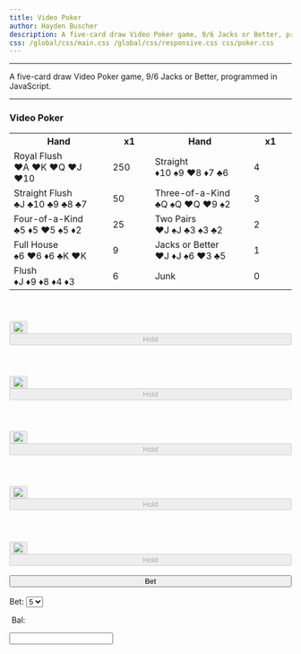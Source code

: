```yaml
---
title: Video Poker
author: Hayden Buscher
description: A five-card draw Video Poker game, 9/6 Jacks or Better, programmed in JavaScript.
css: /global/css/main.css /global/css/responsive.css css/poker.css
---
```


<div class="border header">
<hr>
<p>A five-card draw Video Poker game, 9/6 Jacks or Better, programmed in JavaScript.
</p>
<hr>
</div>

### Video Poker
<table style="max-width:800px">
<tr>
<th style="width:35%">Hand </th>
<th style="width:15%" id="tableMult1">x1</th>
<th style="width:35%">Hand</th>
<th style="width:15%" id="tableMult2">x1</th>
</tr>
<tr>
<td id="hand1">Royal Flush<br><span class="redText">♥A ♥K ♥Q ♥J ♥10</span></td>
<td id="table1">250</td>
<td id="hand6">Straight<br><span class="redText">♦10</span> ♠9 <span class="redText">♥8 ♦7</span> ♣6</td>
<td id="table6">4</td>
</tr>
<tr>
<td id="hand2">Straight Flush<br>♣J ♣10 ♣9 ♣8 ♣7</td>
<td id="table2">50</td>
<td id="hand7">Three-of-a-Kind<br>♣Q ♠Q <span class="redText">♥Q ♥9</span> ♠2</td>
<td id="table7">3</td>
</tr>
<tr>
<td id="hand3">Four-of-a-Kind<br>♣5 <span class="redText">♦5 ♥5</span> ♠5 <span class="redText">♦2</span></td>
<td id="table3">25</td>
<td id="hand8">Two Pairs<br><span class="redText">♥J</span> ♠J ♣3 ♠3 <span class="redText">♣2</span></td>
<td id="table8">2</td>
</tr>
<tr>
<td id="hand4">Full House<br>♠6 <span class="redText">♥6 ♦6</span> ♣K <span class="redText">♥K</span></td>
<td id="table4">9</td>
<td id="hand9">Jacks or Better<br><span class="redText">♥J ♦J</span> ♠6 <span class="redText">♥3</span> ♣5</td>
<td id="table9">1</td>
</tr>
<tr>
<td id="hand5">Flush<br><span class="redText">♦J ♦9 ♦8 ♦4 ♦3</span></td>
<td id="table5">6</td>
<td id="hand10">Junk</td>
<td id="table10">0</td>
</tr></table>
<div class="balls" style="max-width:800px">
<div class="cardDiv" id="cardDivF">
<h4 id='text1' class="holdText">&nbsp</h4>
<button class='imgButton' id='holdImg1' disabled onclick=hold(1)>
<img draggable="false" id='card1' src='js/cards/BLUE_BACK.svg'></button>
<button id='hold1' type="button" style="width:100%" disabled onclick=hold(1)>Hold</button>
</div>
<div class="cardDiv">
<h4 id='text2' class="holdText">&nbsp</h4>
<button class='imgButton' id='holdImg2' disabled onclick=hold(2)>
<img draggable="false" id='card2' src='js/cards/BLUE_BACK.svg'></button>
<button id='hold2' type="button" style="width:100%" disabled onclick=hold(2)>Hold</button>
</div>
<div class="cardDiv">
<h4 id='text3' class="holdText">&nbsp</h4>
<button class='imgButton' id='holdImg3' disabled onclick=hold(3)>
<img draggable="false" id='card3' src='js/cards/BLUE_BACK.svg'></button>
<button id='hold3' type="button" style="width:100%" disabled onclick=hold(3)>Hold</button>
</div>
<div class="cardDiv">
<h4 id='text4' class="holdText">&nbsp</h4>
<button class='imgButton' id='holdImg4' disabled onclick=hold(4)>
<img draggable="false" id='card4' src='js/cards/BLUE_BACK.svg'></button>
<button id='hold4' type="button" style="width:100%" disabled onclick=hold(4)>Hold</button>
</div>
<div class="cardDiv"  id="cardDivL" style="padding-right:00%">
<h4 id='text5' class="holdText">&nbsp</h4>
<button class='imgButton' id='holdImg5' disabled onclick=hold(5)>
<img draggable="false" id='card5' src='js/cards/BLUE_BACK.svg'></button>
<button id='hold5' type="button" style="width:100%" disabled onclick=hold(5)>Hold</button>
</div>
</div><br>
<button id='bet' type="button" style="width:100%;max-width:800px" onclick=betAmnt()> Bet</button><br><br>
<div style="display:inline"><p style="display:inline">Bet:</p>
<select id = "myList" onchange = updateTable()>
<option>1</option>
<option>2</option>
<option>3</option>
<option>4</option>
<option selected>5</option>
</select>
<div class="balDiv">
<p class="balText">&nbspBal: </p>
<input id="balanceDisp" class="balDisp" type="text" value="" readonly>
</div>
<script src="js/cards/cardparse.js"></script>
<script src="js/poker/poker.js"></script>